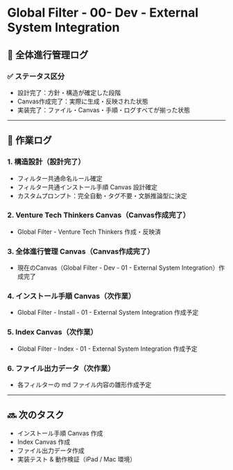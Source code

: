 # Global Filter - 00- Dev -  External System Integration

## 🌱 全体進行管理ログ

### ✅ ステータス区分

- 設計完了：方針・構造が確定した段階
- Canvas作成完了：実際に生成・反映された状態
- 実装完了：ファイル・Canvas・手順・ログすべてが揃った状態

---

## 📅 作業ログ

### 1. 構造設計（設計完了）

- フィルター共通命名ルール確定
- フィルター共通インストール手順 Canvas 設計確定
- カスタムプロンプト：完全自動・タグ不要・文脈推論型に決定

### 2. Venture Tech Thinkers Canvas（Canvas作成完了）

- Global Filter - Venture Tech Thinkers 作成・反映済

### 3. 全体進行管理 Canvas（Canvas作成完了）

- 現在のCanvas（Global Filter - Dev - 01 - External System Integration）作成完了

### 4. インストール手順 Canvas（次作業）

- Global Filter - Install - 01 - External System Integration 作成予定

### 5. Index Canvas（次作業）

- Global Filter - Index - 01 - External System Integration 作成予定

### 6. ファイル出力データ（次作業）

- 各フィルターの md ファイル内容の雛形作成予定

---

## 🔜 次のタスク

- インストール手順 Canvas 作成
- Index Canvas 作成
- ファイル出力データ作成
- 実装テスト & 動作検証（iPad / Mac 環境）

